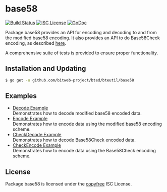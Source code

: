 base58
==========

[![Build Status](http://img.shields.io/travis/btcsuite/bteutil.svg)](https://travis-ci.org/btcsuite/bteutil)
[![ISC License](http://img.shields.io/badge/license-ISC-blue.svg)](http://copyfree.org)
[![GoDoc](https://img.shields.io/badge/godoc-reference-blue.svg)](http://godoc.org/github.com/btcsuite/bted/bteutil/base58)

Package base58 provides an API for encoding and decoding to and from the
modified base58 encoding.  It also provides an API to do Base58Check encoding,
as described [here](https://en.bitcoin.it/wiki/Base58Check_encoding).

A comprehensive suite of tests is provided to ensure proper functionality.

## Installation and Updating

```bash
$ go get -u github.com/bitweb-project/bted/bteutil/base58
```

## Examples

* [Decode Example](http://godoc.org/github.com/btcsuite/bted/bteutil/base58#example-Decode)  
  Demonstrates how to decode modified base58 encoded data.
* [Encode Example](http://godoc.org/github.com/btcsuite/bted/bteutil/base58#example-Encode)  
  Demonstrates how to encode data using the modified base58 encoding scheme.
* [CheckDecode Example](http://godoc.org/github.com/btcsuite/bted/bteutil/base58#example-CheckDecode)  
  Demonstrates how to decode Base58Check encoded data.
* [CheckEncode Example](http://godoc.org/github.com/btcsuite/bted/bteutil/base58#example-CheckEncode)  
  Demonstrates how to encode data using the Base58Check encoding scheme.

## License

Package base58 is licensed under the [copyfree](http://copyfree.org) ISC
License.
